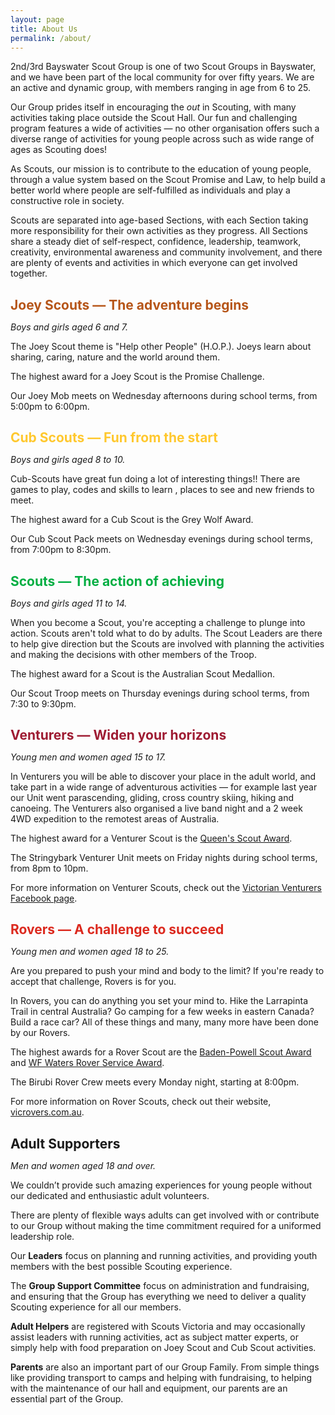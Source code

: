 ```yaml
---
layout: page
title: About Us
permalink: /about/
---
```


2nd/3rd Bayswater Scout Group is one of two Scout Groups in Bayswater, and we have been part of the local community for over fifty years. We are an active and dynamic group, with members ranging in age from 6 to 25. 

Our Group prides itself in encouraging the *out* in Scouting, with many activities taking place outside the Scout Hall. Our fun and challenging program features a wide of activities  &mdash; no other organisation offers such a diverse range of activities for young people across such as wide range of ages as Scouting does!

As Scouts, our mission is to contribute to the education of young people, through a value system based on the Scout Promise and Law, to help build a better world where people are self-fulfilled as individuals and play a constructive role in society.

Scouts are separated into age-based Sections, with each Section taking more responsibility for their own activities as they progress. All Sections share a steady diet of self-respect, confidence, leadership, teamwork, creativity, environmental awareness and community involvement, and there are plenty of events and activities in which everyone can get involved together.
 
<h2 style="color:#b65518; margin-bottom:0;">Joey Scouts &mdash; The adventure begins</h2>
<p style="font-style:italic;">Boys and girls aged 6 and 7.</p>

The Joey Scout theme is "Help other People" (H.O.P.). Joeys learn about sharing, caring, nature and the world around them.

The highest award for a Joey Scout is the Promise Challenge.

Our Joey Mob meets on Wednesday afternoons during school terms, from 5:00pm to 6:00pm.

<h2 style="color:#ffc82e; margin-bottom:0;">Cub Scouts &mdash; Fun from the start</h2>
<p style="font-style:italic;">Boys and girls aged 8 to 10.</p>

Cub-Scouts have great fun doing a lot of interesting things!!  There are games to play, codes and skills to learn , places to see and new friends to meet.

The highest award for a Cub Scout is the Grey Wolf Award.

Our Cub Scout Pack meets on Wednesday evenings during school terms, from 7:00pm to 8:30pm.

<h2 style="color:#00ae42; margin-bottom:0;">Scouts &mdash; The action of achieving</h2>
<p style="font-style:italic;">Boys and girls aged 11 to 14.</p>

When you become a Scout, you're accepting a challenge to plunge into action.  Scouts aren't told what to do by adults.  The Scout Leaders are there to help give direction but the Scouts are involved with planning the activities and making the decisions with other members of the Troop.

The highest award for a Scout is the Australian Scout Medallion.

Our Scout Troop meets on Thursday evenings during school terms, from 7:30 to 9:30pm.

<h2 style="color:#9e1b32; margin-bottom:0;">Venturers &mdash; Widen your horizons</h2>
<p style="font-style:italic;">Young men and women aged 15 to 17.</p>

In Venturers you will be able to discover your place in the adult world, and take part in a wide range of adventurous activities &mdash; for example last year our Unit went parascending, gliding, cross country skiing, hiking and canoeing.  The Venturers also organised a live band night and a 2 week 4WD expedition to the remotest areas of Australia.

The highest award for a Venturer Scout is the <a href="https://en.wikipedia.org/wiki/Queen%27s_Scout" target="_blank">Queen's Scout Award</a>.

The Stringybark Venturer Unit meets on Friday nights during school terms, from 8pm to 10pm.

For more information on Venturer Scouts, check out the <a href="https://www.facebook.com/VenturersVictoria" target="_blank">Victorian Venturers Facebook page</a>.

<h2 style="color:#dc291e; margin-bottom:0;">Rovers &mdash; A challenge to succeed</h2>
<p style="font-style:italic;">Young men and women aged 18 to 25.</p>

Are you prepared to push your mind and body to the limit?  If you're ready to accept that challenge, Rovers is for you.

In Rovers, you can do anything you set your mind to. Hike the Larrapinta Trail in central Australia? Go camping for a few weeks in eastern Canada? Build a race car? All of these things and many, many more have been done by our Rovers.

The highest awards for a Rover Scout are the <a href="http://www.vicrovers.com.au/awards/baden-powell" target="_blank">Baden-Powell Scout Award</a> and <a href="http://www.vicrovers.com.au/awards/wf-waters" target="_blank">WF Waters Rover Service Award</a>.

The Birubi Rover Crew meets every Monday night, starting at 8:00pm.

<p>For more information on Rover Scouts, check out their website, <a href="http://www.vicrovers.com.au/about-rovers" target="_blank">vicrovers.com.au</a>.</p>

<h2 style="margin-bottom:0;">Adult Supporters</h2>
<p style="font-style:italic;">Men and women aged 18 and over.</p>

We couldn’t provide such amazing experiences for young people without our dedicated and enthusiastic adult volunteers. 

There are plenty of flexible ways adults can get involved with or contribute to our Group without making the time commitment required for a uniformed leadership role.

Our **Leaders** focus on planning and running activities, and providing youth members with the best possible Scouting experience.

The **Group Support Committee** focus on administration and fundraising, and ensuring that the Group has everything we need to deliver a quality Scouting experience for all our members.

**Adult Helpers** are registered with Scouts Victoria and may occasionally assist leaders with running activities, act as subject matter experts, or simply help with food preparation on Joey Scout and Cub Scout activities.

**Parents** are also an important part of our Group Family. From simple things like providing transport to camps and helping with fundraising, to helping with the maintenance of our hall and equipment, our parents are an essential part of the Group.